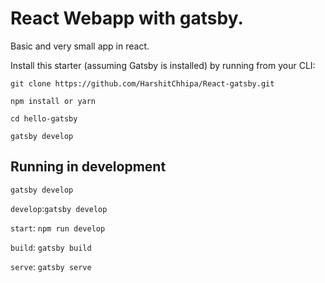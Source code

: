 # React Webapp with gatsby.

Basic and very small app in react.

Install this starter (assuming Gatsby is installed) by running from your CLI:
```
git clone https://github.com/HarshitChhipa/React-gatsby.git

npm install or yarn

cd hello-gatsby

gatsby develop
```


## Running in development
`gatsby develop`

`develop`:`gatsby develop`

`start`: `npm run develop`

`build`: `gatsby build`

`serve`: `gatsby serve`
